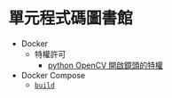 單元程式碼圖書館
=======

* Docker
  * 特權許可
    * [python OpenCV 開啟鏡頭的特權](./docker/privileged_01/video_py_cv2_imshow_01/)
* Docker Compose
  * [`build`](./docker_compose/build_01/)

